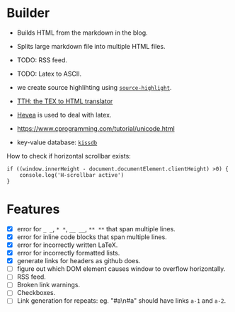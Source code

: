 # Builder

- Builds HTML from the markdown in the blog.
- Splits large markdown file into multiple HTML files.
- TODO: RSS feed.
- TODO: Latex to ASCII.
- we create source highlihting using
  [`source-highlight`](https://www.gnu.org/software/src-highlite/).

- [TTH: the TEX to HTML translator](http://hutchinson.belmont.ma.us/tth/)
- [Hevea](http://hevea.inria.fr/) is used to deal with latex.

- https://www.cprogramming.com/tutorial/unicode.html
- key-value database: [`kissdb`](https://github.com/adamierymenko/kissdb)


How to check if horizontal scrollbar exists:
```
if ((window.innerHeight - document.documentElement.clientHeight) >0) {
    console.log('H-scrollbar active')
}
```

# Features

- [x] error for `_ _`,  `* *`, `__ __`, `** **` that span multiple lines.
- [x] error for inline code blocks that span multiple lines.
- [x] error for incorrectly written LaTeX.
- [x] error for incorrectly formatted lists.
- [x] generate links for headers as github does.
- [ ] figure out which DOM element causes window to overflow horizontally.
- [ ] RSS feed.
- [ ] Broken link warnings.
- [ ] Checkboxes.
- [ ] Link generation for repeats: eg. "#a\n#a" should have links `a-1` and `a-2`.
